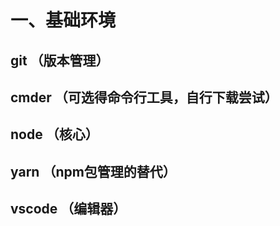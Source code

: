 # 一、基础环境

## git （版本管理）

## cmder （可选得命令行工具，自行下载尝试）

## node （核心）

## yarn （npm包管理的替代）

## vscode （编辑器）